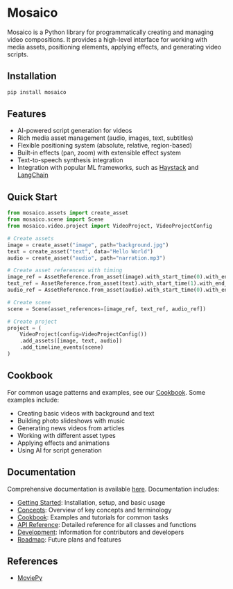 # Mosaico

Mosaico is a Python library for programmatically creating and managing video compositions. It provides a high-level interface for working with media assets, positioning elements, applying effects, and generating video scripts.

## Installation

```bash
pip install mosaico
```

## Features

- AI-powered script generation for videos
- Rich media asset management (audio, images, text, subtitles)
- Flexible positioning system (absolute, relative, region-based)
- Built-in effects (pan, zoom) with extensible effect system
- Text-to-speech synthesis integration
- Integration with popular ML frameworks, such as [Haystack](https://haystack.deepset.ai/) and [LangChain](https://www.langchain.com/)

## Quick Start

```python
from mosaico.assets import create_asset
from mosaico.scene import Scene
from mosaico.video.project import VideoProject, VideoProjectConfig

# Create assets
image = create_asset("image", path="background.jpg")
text = create_asset("text", data="Hello World")
audio = create_asset("audio", path="narration.mp3")

# Create asset references with timing
image_ref = AssetReference.from_asset(image).with_start_time(0).with_end_time(5)
text_ref = AssetReference.from_asset(text).with_start_time(1).with_end_time(4)
audio_ref = AssetReference.from_asset(audio).with_start_time(0).with_end_time(5)

# Create scene
scene = Scene(asset_references=[image_ref, text_ref, audio_ref])

# Create project
project = (
    VideoProject(config=VideoProjectConfig())
    .add_assets([image, text, audio])
    .add_timeline_events(scene)
)
```

## Cookbook

For common usage patterns and examples, see our [Cookbook](docs/cookbook/index.en.md). Some examples include:

- Creating basic videos with background and text
- Building photo slideshows with music
- Generating news videos from articles
- Working with different asset types
- Applying effects and animations
- Using AI for script generation

## Documentation

Comprehensive documentation is available [here](https://folhasp.github.io/mosaico). Documentation includes:

- [Getting Started](https://folhasp.github.io/mosaico/getting-started): Installation, setup, and basic usage
- [Concepts](https://folhasp.github.io/mosaico/concepts): Overview of key concepts and terminology
- [Cookbook](https://folhasp.github.io/mosaico/cookbook): Examples and tutorials for common tasks
- [API Reference](https://folhasp.github.io/mosaico/api-reference): Detailed reference for all classes and functions
- [Development](https://folhasp.github.io/mosaico/development): Information for contributors and developers
- [Roadmap](https://folhasp.github.io/mosaico/roadmap): Future plans and features

## References

- [MoviePy](https://github.com/Zulko/moviepy)

